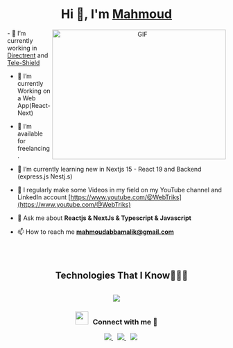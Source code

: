 <h1 align="center">Hi 👋, I'm <a href="https://www.devmahmoud.tech/" target="blank">
Mahmoud </a></h1>
<a target="_blank" align="center">
  <img align="right" top="500" height="300" width="400" alt="GIF" src="https://media.giphy.com/media/SWoSkN6DxTszqIKEqv/giphy.gif">
</a>
- 🔭 I’m currently working in <a href="https://github.com/directrent-com" target="blank">Directrent</a> and <a href="https://github.com/Tele-Shield" target="blank">Tele-Shield</a>

- 🌱 I’m currently Working on a Web App(React-Next)

- 🤝 I’m available for freelancing.

- 🌱 I’m currently learning new in Nextjs 15 - React 19 and Backend (express.js Nestj.s) 

- 📝 I regularly make some Videos in my field on my YouTube channel and LinkedIn account  [https://www.youtube.com/@WebTriks](https://www.youtube.com/@WebTriks)

- 💬 Ask me about **Reactjs & NextJs & Typescript & Javascript**

- 📫 How to reach me **mahmoudabbamalik@gmail.com**

<br/>

<!--h1 without bottom border-->
<div id="user-content-toc">
  <ul align="center">
    <summary><h2 style="display: inline-block">Technologies That I Know👨🏻‍💻</h2></summary>
  </ul>
</div>
<!--tech stack icons-->
<p align="center">
  <a href="https://skillicons.dev">
    <img src="https://skillicons.dev/icons?i=html,css,js,ts,react,nextjs,redux,tailwind,materialui,git,nodejs,express,mongodb,figma,github,postman,vscode,&perline=14" />
  </a>
</p>

<h3 align="center" > <img src="https://media.giphy.com/media/iY8CRBdQXODJSCERIr/giphy.gif" width="30" height="30" style="margin-right: 10px;">Connect with me 🤝 </h3>

<p align="center">
 <div align="center"  class="icons-social" style="margin-left: 10px;">
        <a style="margin-left: 10px;"  target="_blank" href="https://www.linkedin.com/in/mahmoud-mohamed-abdel-aal/">
		<img src="https://img.icons8.com/doodle/40/000000/linkedin--v2.png">
	</a>
        <a style="margin-left: 10px;" target="_blank" href="https://github.com/Eng1Mahmoud">
		<img src="https://img.icons8.com/doodle/40/000000/github--v1.png">
	</a>
	<a style="margin-left: 10px;" target="_blank" href="https://www.youtube.com/@WebTriks">
		<img src="https://img.icons8.com/doodle/1x/youtube--v2.png" >
	</a>
      </div>
</p>

